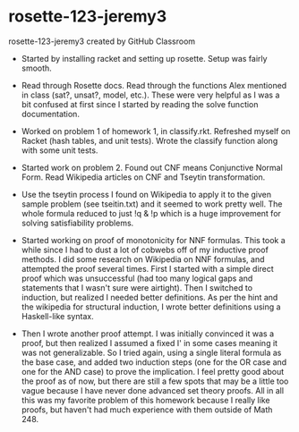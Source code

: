 # rosette-123-jeremy3
rosette-123-jeremy3 created by GitHub Classroom

* Started by installing racket and setting up rosette. Setup was fairly smooth.
* Read through Rosette docs. Read through the functions Alex mentioned in class (sat?, unsat?, model, etc.). These were very helpful as I was a bit confused at first since I started by reading the solve function documentation.

* Worked on problem 1 of homework 1, in classify.rkt. Refreshed myself on Racket (hash tables, and unit tests). Wrote the classify function along with some unit tests.

* Started work on problem 2. Found out CNF means Conjunctive Normal Form. Read Wikipedia articles on CNF and Tseytin transformation.

* Use the tseytin process I found on Wikipedia to apply it to the given sample problem (see tseitin.txt) and it seemed to work pretty well. The whole formula reduced to just !q & !p which is a huge improvement for solving satisfiability problems.

* Started working on proof of monotonicity for NNF formulas. This took a while since I had to dust a lot of cobwebs off of my inductive proof methods. I did some research on Wikipedia on NNF formulas, and attempted the proof several times. First I started with a simple direct proof which was unsuccessful (had too many logical gaps and statements that I wasn't sure were airtight). Then I switched to induction, but realized I needed better definitions. As per the hint and the wikipedia for structural induction, I wrote better definitions using a Haskell-like syntax. 

* Then I wrote another proof attempt. I was initially convinced it was a proof, but then realized I assumed a fixed I' in some cases meaning it was not generalizable. So I tried again, using a single literal formula as the base case, and added two induction steps (one for the OR case and one for the AND case) to prove the implication. I feel pretty good about the proof as of now, but there are still a few spots that may be a little too vague because I have never done advanced set theory proofs. All in all this was my favorite problem of this homework because I really like proofs, but haven't had much experience with them outside of Math 248.
